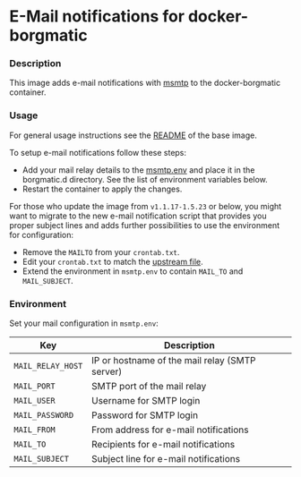 # E-Mail notifications for docker-borgmatic 

### Description

This image adds e-mail notifications with [msmtp](https://marlam.de/msmtp/) to
the docker-borgmatic container.

### Usage

For general usage instructions see the [README](../base/README.md) of the base
image.

To setup e-mail notifications follow these steps:

* Add your mail relay details to the [msmtp.env](data/borgmatic.d/msmtp.env.template) and place it in the borgmatic.d directory. See
  the list of environment variables below.
* Restart the container to apply the changes.

For those who update the image from `v1.1.17-1.5.23` or below, you might want to
migrate to the new e-mail notification script that provides you proper subject
lines and adds further possibilities to use the environment for configuration:

* Remove the `MAILTO` from your `crontab.txt`.
* Edit your `crontab.txt` to match the [upstream file](data/borgmatic.d/crontab.txt).
* Extend the environment in `msmtp.env` to contain `MAIL_TO` and `MAIL_SUBJECT`.

### Environment

Set your mail configuration in `msmtp.env`:

| Key                | Description                |
| ------------------ | -------------------------- |
| `MAIL_RELAY_HOST`  | IP or hostname of the mail relay (SMTP server) |
| `MAIL_PORT`        | SMTP port of the mail relay |
| `MAIL_USER`        | Username for SMTP login |
| `MAIL_PASSWORD`    | Password for SMTP login |
| `MAIL_FROM`        | From address for e-mail notifications |
| `MAIL_TO`          | Recipients for e-mail notifications |
| `MAIL_SUBJECT`     | Subject line for e-mail notifications |
